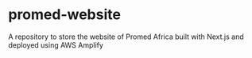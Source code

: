 # promed-website
A repository to store the website of Promed Africa built with Next.js and deployed using AWS Amplify
